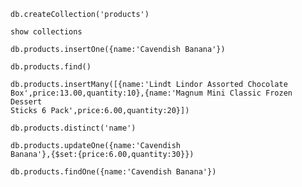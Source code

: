 <code>db.createCollection('products')</code>

<code>show collections</code>

<code>db.products.insertOne({name:'Cavendish Banana'})</code>

<code>db.products.find()</code>

<code>db.products.insertMany([{name:'Lindt Lindor Assorted Chocolate Box',price:13.00,quantity:10},{name:'Magnum Mini Classic Frozen Dessert Sticks 6 Pack',price:6.00,quantity:20}])</code>

<code>db.products.distinct('name')</code>

<code>db.products.updateOne({name:'Cavendish Banana'},{$set:{price:6.00,quantity:30}})</code>

<code>db.products.findOne({name:'Cavendish Banana'})</code>
